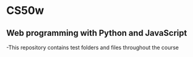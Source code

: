 # CS50w 
## Web programming with Python and JavaScript 
-This repository contains test folders and files throughout the course
